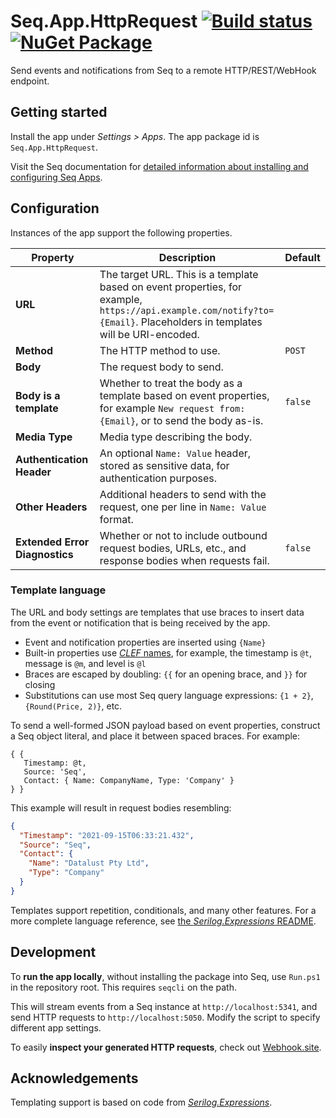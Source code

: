 # Seq.App.HttpRequest [![Build status](https://ci.appveyor.com/api/projects/status/63ki29bjjgk8htn3/branch/dev?svg=true)](https://ci.appveyor.com/project/datalust/seq-app-httprequest/branch/dev) [![NuGet Package](https://img.shields.io/nuget/vpre/seq.app.httprequest)](https://nuget.org/packages/seq.app.httprequest)

Send events and notifications from Seq to a remote HTTP/REST/WebHook endpoint.

## Getting started

Install the app under _Settings > Apps_. The app package id is `Seq.App.HttpRequest`.

Visit the Seq documentation for [detailed information about installing and configuring Seq Apps](https://docs.datalust.co/docs/installing-seq-apps).

## Configuration

Instances of the app support the following properties.

| Property | Description | Default |
| --- | --- | --- |
| **URL** | The target URL. This is a template based on event properties, for example, `https://api.example.com/notify?to={Email}`. Placeholders in templates will be URI-encoded. | |
| **Method** | The HTTP method to use. | `POST` |
| **Body** | The request body to send. | |
| **Body is a template** | Whether to treat the body as a template based on event properties, for example `New request from: {Email}`, or to send the body as-is. | `false` |
| **Media Type** | Media type describing the body. | |
| **Authentication Header** | An optional `Name: Value` header, stored as sensitive data, for authentication purposes. | |
| **Other Headers** | Additional headers to send with the request, one per line in `Name: Value` format. | |
| **Extended Error Diagnostics** | Whether or not to include outbound request bodies, URLs, etc., and response bodies when requests fail. | `false` |

### Template language

The URL and body settings are templates that use braces to insert data from the event or notification that is being received by the app.

 * Event and notification properties are inserted using `{Name}`
 * Built-in properties use [_CLEF_ names](https://github.com/serilog/serilog-formatting-compact#reified-properties), for example, the timestamp is `@t`, message is `@m`, and level is `@l`
 * Braces are escaped by doubling: `{{` for an opening brace, and `}}` for closing
 * Substitutions can use most Seq query language expressions: `{1 + 2}`, `{Round(Price, 2)}`, etc.

To send a well-formed JSON payload based on event properties, construct a Seq object literal, and place it between spaced braces. For example:

```~~~~
{ {
   Timestamp: @t,
   Source: 'Seq',
   Contact: { Name: CompanyName, Type: 'Company' }
} }
```

This example will result in request bodies resembling:

```json
{
  "Timestamp": "2021-09-15T06:33:21.432",
  "Source": "Seq",
  "Contact": {
    "Name": "Datalust Pty Ltd",
    "Type": "Company"
  }
}
```

Templates support repetition, conditionals, and many other features. For a more complete language reference, see [the _Serilog.Expressions_ README](https://github.com/serilog/serilog-expressions#language-reference).

## Development

To **run the app locally**, without installing the package into Seq, use `Run.ps1` in the repository root. This requires `seqcli` on the path.

This will stream events from a Seq instance at `http://localhost:5341`, and send HTTP requests to `http://localhost:5050`. Modify the script to
specify different app settings.

To easily **inspect your generated HTTP requests**, check out [Webhook.site](webhook.site).

## Acknowledgements

Templating support is based on code from [_Serilog.Expressions_](https://github.com/serilog/serilog-expressions).
